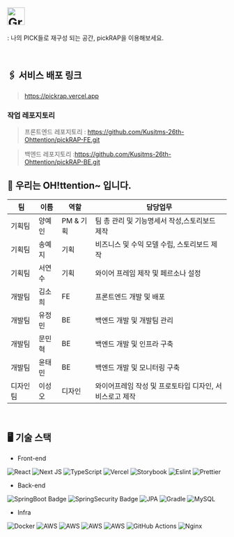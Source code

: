 # <img height="40" alt="Group 51116" src="https://user-images.githubusercontent.com/78305431/203808325-1acc64d3-6c52-4954-b046-8426c2987ec4.png">

 : 나의 PICK들로 재구성 되는 공간, pickRAP을 이용해보세요.
 
 &nbsp;

## 🖇 서비스 배포 링크
> https://pickrap.vercel.app

### 작업 레포지토리 
> 프론트엔드 레포지토리 : https://github.com/Kusitms-26th-Ohttention/pickRAP-FE.git

> 백엔드 레포지토리 :https://github.com/Kusitms-26th-Ohttention/pickRAP-BE.git
&nbsp;


## 👋 우리는 OH!ttention~ 입니다.
| 팀 | 이름 | 역할 | 담당업무 |
| --- | --- | --- | --- |
| 기획팀 | 양예인 | PM & 기획 | 팀 총 관리 및 기능명세서 작성,스토리보드 제작 |
| 기획팀 | 송예지 | 기획 | 비즈니스 및 수익 모델 수립, 스토리보드 제작 |
| 기획팀 | 서연수 | 기획 | 와이어 프레임 제작 및 페르소나 설정 |
| 개발팀 | 김소희 | FE | 프론트엔드 개발 및 배포 |
| 개발팀 | 유정민 | BE | 백엔드 개발 및 개발팀 관리 |
| 개발팀 | 문민혁 | BE |백엔드 개발 및 인프라 구축 |
| 개발팀 | 윤태민 | BE | 백엔드 개발 및 모니터링 구축|
| 디자인팀 | 이성오 | 디자인 | 와이어프레임 작성 및 프로토타입 디자인, 서비스로고 제작 |

&nbsp;
## 🖥 기술 스택

- Front-end

![React](https://img.shields.io/badge/react-%2320232a.svg?style=for-the-badge&logo=react&logoColor=%2361DAFB)
![Next JS](https://img.shields.io/badge/Next-black?style=for-the-badge&logo=next.js&logoColor=white)
![TypeScript](https://img.shields.io/badge/typescript-%23007ACC.svg?style=for-the-badge&logo=typescript&logoColor=white)
![Vercel](https://img.shields.io/badge/vercel-%23000000.svg?style=for-the-badge&logo=vercel&logoColor=white)
![Storybook](https://img.shields.io/badge/Storybook-FF4785.svg?style=for-the-badge&logo=Storybook&logoColor=white)
![Eslint](https://img.shields.io/badge/Eslint-4B32C3.svg?style=for-the-badge&logo=Eslint&logoColor=white)
![Prettier](https://img.shields.io/badge/Prettier-F7B93E.svg?style=for-the-badge&logo=Prettier&logoColor=white)

- Back-end

![SpringBoot Badge](https://img.shields.io/badge/Spring&nbsp;Boot-6DB33F?style=for-the-badge&logo=SpringBoot&logoColor=white)
![SpringSecurity Badge](https://img.shields.io/badge/Spring&nbsp;Security-6DB33F?style=for-the-badge&logo=SpringSecurity&logoColor=white)
![JPA](https://img.shields.io/badge/JPA-6DB33F?style=for-the-badge&logo=Recoil&logoColor=white)
![Gradle](https://img.shields.io/badge/Gradle-02303A.svg?style=for-the-badge&logo=Gradle&logoColor=white)
![MySQL](https://img.shields.io/badge/mysql-%2300f.svg?style=for-the-badge&logo=mysql&logoColor=white)

- Infra

![Docker](https://img.shields.io/badge/docker-%230db7ed.svg?style=for-the-badge&logo=docker&logoColor=white)
![AWS](https://img.shields.io/badge/AWS-%23FF9900.svg?style=for-the-badge&logo=amazon-aws&logoColor=white)
![AWS](https://img.shields.io/badge/AWS&nbsp;RDS-%23FF9900.svg?style=for-the-badge&logo=amazon-aws&logoColor=white)
![AWS](https://img.shields.io/badge/AWS&nbsp;EC2-%23FF9900.svg?style=for-the-badge&logo=amazon-aws&logoColor=white)
![AWS](https://img.shields.io/badge/AWS&nbsp;S3-%23FF9900.svg?style=for-the-badge&logo=amazon-aws&logoColor=white)
![GitHub Actions](https://img.shields.io/badge/github%20actions-%232671E5.svg?style=for-the-badge&logo=githubactions&logoColor=white)
![Nginx](https://img.shields.io/badge/nginx-%23009639.svg?style=for-the-badge&logo=nginx&logoColor=white)
